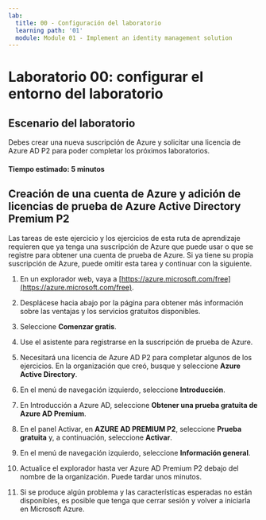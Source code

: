 ```yaml
---
lab:
  title: 00 - Configuración del laboratorio
  learning path: '01'
  module: Module 01 - Implement an identity management solution
---
```


# Laboratorio 00: configurar el entorno del laboratorio

## Escenario del laboratorio

Debes crear una nueva suscripción de Azure y solicitar una licencia de Azure AD P2 para poder completar los próximos laboratorios.

#### Tiempo estimado: 5 minutos

## Creación de una cuenta de Azure y adición de licencias de prueba de Azure Active Directory Premium P2

Las tareas de este ejercicio y los ejercicios de esta ruta de aprendizaje requieren que ya tenga una suscripción de Azure que puede usar o que se registre para obtener una cuenta de prueba de Azure. Si ya tiene su propia suscripción de Azure, puede omitir esta tarea y continuar con la siguiente.

1. En un explorador web, vaya a [https://azure.microsoft.com/free](https://azure.microsoft.com/free).

1. Desplácese hacia abajo por la página para obtener más información sobre las ventajas y los servicios gratuitos disponibles.

1. Seleccione **Comenzar gratis**.

1. Use el asistente para registrarse en la suscripción de prueba de Azure.

1. Necesitará una licencia de Azure AD P2 para completar algunos de los ejercicios. En la organización que creó, busque y seleccione **Azure Active Directory**.

1. En el menú de navegación izquierdo, seleccione **Introducción**.

1. En Introducción a Azure AD, seleccione **Obtener una prueba gratuita de Azure AD Premium**.

1. En el panel Activar, en **AZURE AD PREMIUM P2**, seleccione **Prueba gratuita** y, a continuación, seleccione **Activar**.

1. En el menú de navegación izquierdo, seleccione **Información general**.

1. Actualice el explorador hasta ver Azure AD Premium P2 debajo del nombre de la organización. Puede tardar unos minutos.

1. Si se produce algún problema y las características esperadas no están disponibles, es posible que tenga que cerrar sesión y volver a iniciarla en Microsoft Azure.
